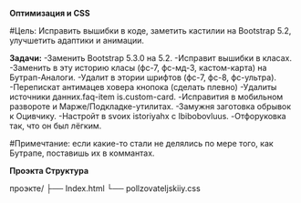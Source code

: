  __Оптимизация и CSS__

#Цель:
Исправить вышибки в коде, заметить кастилии на Bootstrap 5.2, улучшетить адаптики и анимации.

__Задачи:__
 -Заменить Bootstrap 5.3.0 на 5.2.
 -Исправит вышибки в класах.
 -Заменить в эту историю класы (фс-7, фс-мд-3, кастом-карта) на Бутрап-Аналоги.
 -Удалит в этории шрифтов (фс-7, фс-8, фс-ультра). 
 -Перепискат антимацев ховера кнопока (сделать плевно)
 -Удалиты источники данних.faq-item is.custom-card.
 -Исправития в мобильном развороте и Марже/Подкладке-утилитах.
 -Замужня заготовка обрывок к Оцивчику. 
 -Настройт в svoих istoriyahх с lbibobovluus.
 -Отфоруковка так, что он был лёгким. 

#Примечтание: если какие-то стали не делялись по мере того, как Бутрапе, поставишь их в коммантах.

__Проэкта Структура__

проэкте/
 ├── Index.html
 └── pollzovateljskiiy.css
